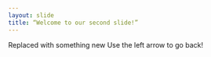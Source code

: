 ```yaml
---
layout: slide
title: “Welcome to our second slide!”
---
```

Replaced with something new
Use the left arrow to go back!
